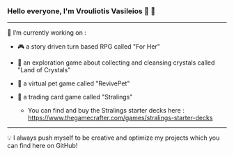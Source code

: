 ### Hello everyone, I'm Vrouliotis Vasileios :dragon: :robot:

<hr>

🔭 I’m currently working on : 

- :video_game:  a story driven turn based RPG called "For Her" 

- :gem: an exploration game about collecting and cleansing crystals called "Land of Crystals"

- :hamster: a virtual pet game called "RevivePet"

- :flower_playing_cards: a trading card game called "Stralings"
  - You can find and buy the Stralings starter decks here : https://www.thegamecrafter.com/games/stralings-starter-decks
 
<hr>

:bulb: I always push myself to be creative and optimize my projects which you can find here on GitHub!





